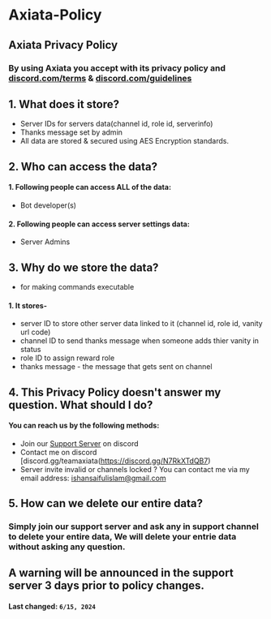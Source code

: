 # Axiata-Policy

## **Axiata Privacy Policy**
### By using Axiata you accept with its privacy policy and [discord.com/terms](https://discord.com/terms) & [discord.com/guidelines](https://discord.com/guidelines)

## 1. What does it store?

 - Server IDs for servers data(channel id, role id, serverinfo)
 - Thanks message set by admin
 - All data are stored & secured using AES Encryption standards.

## 2. Who can access the data?

 #### 1. Following people can access ALL of the data:
 -  Bot developer(s)

#### 2. Following people can access server settings data:
- Server Admins

## 3. Why do we store the data?
-  for making commands executable
#### 1. It stores-
- server ID to store other server data linked to it (channel id, role id, vanity url code)
- channel ID to send thanks message when someone adds thier vanity in status 
- role ID to assign reward role 
- thanks message - the message that gets sent on channel


## 4. This Privacy Policy doesn't answer my question. What should I do?

#### You can reach us by the following methods:
- Join our [Support Server](https://discord.gg/N7RkXTdQB7) on discord
- Contact me on discord [discord.gg/teamaxiata(https://discord.gg/N7RkXTdQB7)
- Server invite invalid or channels locked ? You can contact me via my email address: ishansaifulislam@gmail.com

## 5. How can we delete our entire data?

### Simply join our support server and ask any in support channel to delete your entire data, We will delete your entrie data without asking any question.


## A warning will be announced in the support server 3 days prior to policy changes.
#### **Last changed:**  `6/15, 2024`
